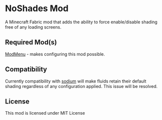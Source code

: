 # NoShades Mod

A Minecraft Fabric mod that adds the ability to force enable/disable shading free of any loading screens.

## Required Mod(s)

[ModMenu](https://github.com/TerraformersMC/ModMenu) - makes configuring this mod possible.

## Compatibility

Currently compatibility with [sodium](https://github.com/CaffeineMC/sodium-fabric) will make fluids retain their default shading regardless of any configuration applied. This issue will be resolved.

## License

This mod is licensed under MIT License

